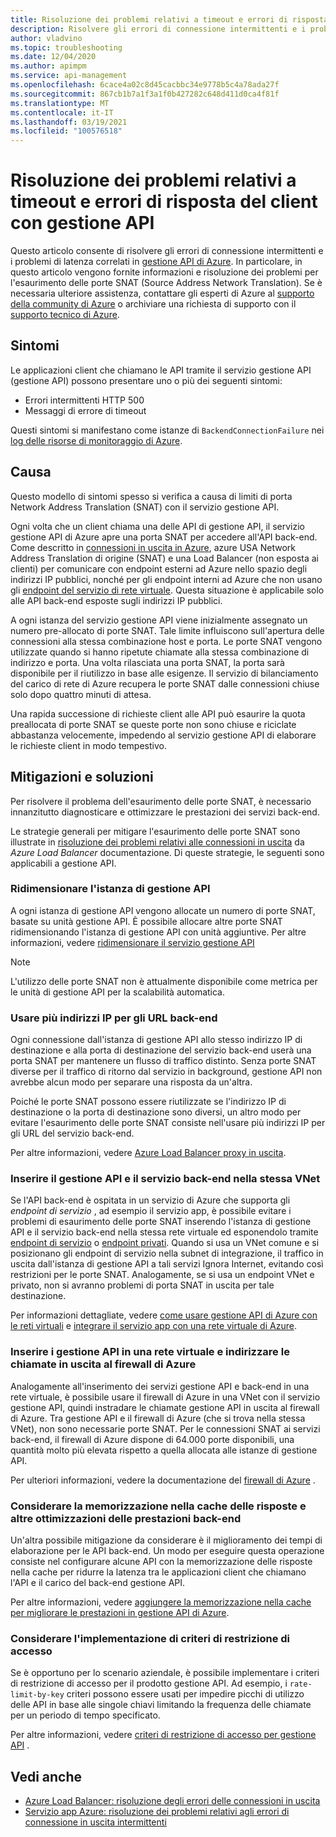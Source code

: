```yaml
---
title: Risoluzione dei problemi relativi a timeout e errori di risposta del client con gestione API
description: Risolvere gli errori di connessione intermittenti e i problemi di latenza correlati in gestione API
author: vladvino
ms.topic: troubleshooting
ms.date: 12/04/2020
ms.author: apimpm
ms.service: api-management
ms.openlocfilehash: 6cace4a02c8d45cacbbc34e9778b5c4a78ada27f
ms.sourcegitcommit: 867cb1b7a1f3a1f0b427282c648d411d0ca4f81f
ms.translationtype: MT
ms.contentlocale: it-IT
ms.lasthandoff: 03/19/2021
ms.locfileid: "100576518"
---
```

# <a name="troubleshooting-client-response-timeouts-and-errors-with-api-management"></a>Risoluzione dei problemi relativi a timeout e errori di risposta del client con gestione API

Questo articolo consente di risolvere gli errori di connessione intermittenti e i problemi di latenza correlati in [gestione API di Azure](./api-management-key-concepts.md). In particolare, in questo articolo vengono fornite informazioni e risoluzione dei problemi per l'esaurimento delle porte SNAT (Source Address Network Translation). Se è necessaria ulteriore assistenza, contattare gli esperti di Azure al [supporto della community di Azure](https://azure.microsoft.com/support/community/) o archiviare una richiesta di supporto con il [supporto tecnico di Azure](https://azure.microsoft.com/support/options/).

## <a name="symptoms"></a>Sintomi

Le applicazioni client che chiamano le API tramite il servizio gestione API (gestione API) possono presentare uno o più dei seguenti sintomi:

* Errori intermittenti HTTP 500
* Messaggi di errore di timeout

Questi sintomi si manifestano come istanze di `BackendConnectionFailure` nei [log delle risorse di monitoraggio di Azure](../azure-monitor/essentials/resource-logs.md).

## <a name="cause"></a>Causa

Questo modello di sintomi spesso si verifica a causa di limiti di porta Network Address Translation (SNAT) con il servizio gestione API.

Ogni volta che un client chiama una delle API di gestione API, il servizio gestione API di Azure apre una porta SNAT per accedere all'API back-end. Come descritto in [connessioni in uscita in Azure](../load-balancer/load-balancer-outbound-connections.md), azure USA Network Address Translation di origine (SNAT) e una Load Balancer (non esposta ai clienti) per comunicare con endpoint esterni ad Azure nello spazio degli indirizzi IP pubblici, nonché per gli endpoint interni ad Azure che non usano gli [endpoint del servizio di rete virtuale](../virtual-network/virtual-network-service-endpoints-overview.md). Questa situazione è applicabile solo alle API back-end esposte sugli indirizzi IP pubblici.

A ogni istanza del servizio gestione API viene inizialmente assegnato un numero pre-allocato di porte SNAT. Tale limite influiscono sull'apertura delle connessioni alla stessa combinazione host e porta. Le porte SNAT vengono utilizzate quando si hanno ripetute chiamate alla stessa combinazione di indirizzo e porta. Una volta rilasciata una porta SNAT, la porta sarà disponibile per il riutilizzo in base alle esigenze. Il servizio di bilanciamento del carico di rete di Azure recupera le porte SNAT dalle connessioni chiuse solo dopo quattro minuti di attesa.

Una rapida successione di richieste client alle API può esaurire la quota preallocata di porte SNAT se queste porte non sono chiuse e riciclate abbastanza velocemente, impedendo al servizio gestione API di elaborare le richieste client in modo tempestivo.

## <a name="mitigations-and-solutions"></a>Mitigazioni e soluzioni

Per risolvere il problema dell'esaurimento delle porte SNAT, è necessario innanzitutto diagnosticare e ottimizzare le prestazioni dei servizi back-end.

Le strategie generali per mitigare l'esaurimento delle porte SNAT sono illustrate in [risoluzione dei problemi relativi alle connessioni in uscita](../load-balancer/troubleshoot-outbound-connection.md) da *Azure Load Balancer* documentazione. Di queste strategie, le seguenti sono applicabili a gestione API.

### <a name="scale-your-apim-instance"></a>Ridimensionare l'istanza di gestione API

A ogni istanza di gestione API vengono allocate un numero di porte SNAT, basate su unità gestione API. È possibile allocare altre porte SNAT ridimensionando l'istanza di gestione API con unità aggiuntive. Per altre informazioni, vedere [ridimensionare il servizio gestione API](upgrade-and-scale.md#scale-your-api-management-service)

> [!NOTE]
> L'utilizzo delle porte SNAT non è attualmente disponibile come metrica per le unità di gestione API per la scalabilità automatica.

### <a name="use-multiple-ips-for-your-backend-urls"></a>Usare più indirizzi IP per gli URL back-end

Ogni connessione dall'istanza di gestione API allo stesso indirizzo IP di destinazione e alla porta di destinazione del servizio back-end userà una porta SNAT per mantenere un flusso di traffico distinto. Senza porte SNAT diverse per il traffico di ritorno dal servizio in background, gestione API non avrebbe alcun modo per separare una risposta da un'altra.

Poiché le porte SNAT possono essere riutilizzate se l'indirizzo IP di destinazione o la porta di destinazione sono diversi, un altro modo per evitare l'esaurimento delle porte SNAT consiste nell'usare più indirizzi IP per gli URL del servizio back-end.

Per altre informazioni, vedere [Azure Load Balancer proxy in uscita](../load-balancer/load-balancer-outbound-connections.md).

### <a name="place-your-apim-and-backend-service-in-the-same-vnet"></a>Inserire il gestione API e il servizio back-end nella stessa VNet

Se l'API back-end è ospitata in un servizio di Azure che supporta gli *endpoint di servizio* , ad esempio il servizio app, è possibile evitare i problemi di esaurimento delle porte SNAT inserendo l'istanza di gestione API e il servizio back-end nella stessa rete virtuale ed esponendolo tramite [endpoint di servizio](../virtual-network/virtual-network-service-endpoints-overview.md) o [endpoint privati](../private-link/private-endpoint-overview.md). Quando si usa un VNet comune e si posizionano gli endpoint di servizio nella subnet di integrazione, il traffico in uscita dall'istanza di gestione API a tali servizi Ignora Internet, evitando così restrizioni per le porte SNAT. Analogamente, se si usa un endpoint VNet e privato, non si avranno problemi di porta SNAT in uscita per tale destinazione.

Per informazioni dettagliate, vedere [come usare gestione API di Azure con le reti virtuali](api-management-using-with-vnet.md) e [integrare il servizio app con una rete virtuale di Azure](../app-service/web-sites-integrate-with-vnet.md).

### <a name="place-your-apim-in-a-virtual-network-and-route-outbound-calls-to-azure-firewall"></a>Inserire i gestione API in una rete virtuale e indirizzare le chiamate in uscita al firewall di Azure

Analogamente all'inserimento dei servizi gestione API e back-end in una rete virtuale, è possibile usare il firewall di Azure in una VNet con il servizio gestione API, quindi instradare le chiamate gestione API in uscita al firewall di Azure. Tra gestione API e il firewall di Azure (che si trova nella stessa VNet), non sono necessarie porte SNAT. Per le connessioni SNAT ai servizi back-end, il firewall di Azure dispone di 64.000 porte disponibili, una quantità molto più elevata rispetto a quella allocata alle istanze di gestione API.

Per ulteriori informazioni, vedere la documentazione del [firewall di Azure](../firewall/overview.md) .

### <a name="consider-response-caching-and-other-backend-performance-tuning"></a>Considerare la memorizzazione nella cache delle risposte e altre ottimizzazioni delle prestazioni back-end

Un'altra possibile mitigazione da considerare è il miglioramento dei tempi di elaborazione per le API back-end. Un modo per eseguire questa operazione consiste nel configurare alcune API con la memorizzazione delle risposte nella cache per ridurre la latenza tra le applicazioni client che chiamano l'API e il carico del back-end gestione API.

Per altre informazioni, vedere [aggiungere la memorizzazione nella cache per migliorare le prestazioni in gestione API di Azure](api-management-howto-cache.md).

### <a name="consider-implementing-access-restriction-policies"></a>Considerare l'implementazione di criteri di restrizione di accesso

Se è opportuno per lo scenario aziendale, è possibile implementare i criteri di restrizione di accesso per il prodotto gestione API. Ad esempio, i `rate-limit-by-key` criteri possono essere usati per impedire picchi di utilizzo delle API in base alle singole chiavi limitando la frequenza delle chiamate per un periodo di tempo specificato.

Per altre informazioni, vedere [criteri di restrizione di accesso per gestione API](api-management-access-restriction-policies.md) .

## <a name="see-also"></a>Vedi anche

* [Azure Load Balancer: risoluzione degli errori delle connessioni in uscita](../load-balancer/troubleshoot-outbound-connection.md)
* [Servizio app Azure: risoluzione dei problemi relativi agli errori di connessione in uscita intermittenti](../app-service/troubleshoot-intermittent-outbound-connection-errors.md)
